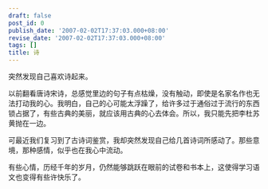 ```yaml
---
draft: false
post_id: 0
publish_date: '2007-02-02T17:37:03.000+08:00'
revise_date: '2007-02-02T17:37:03.000+08:00'
tags: []
title: 诗
---
```


突然发现自己喜欢诗起来。

以前翻看唐诗宋诗，总感觉里边的句子有点枯燥，没有触动，即使是名家名作也无法打动我的心。我明白，自己的心可能太浮躁了，给许多过于通俗过于流行的东西锁占据了，有些古典的美丽，就应该用古典的心去体会。所以，我只能先把李杜苏黄抛在一边。

可最近我们复习到了古诗词鉴赏，我却突然发现自己给几首诗词所感动了。那些意境，那种感情，似乎也在我心中流动。

有些心情，历经千年的岁月，仍然能够跳跃在眼前的试卷和书本上，这使得学习语文也变得有些许快乐了。
